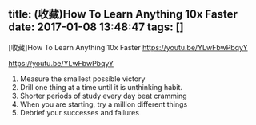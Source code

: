 title: (收藏)How To Learn Anything 10x Faster
date: 2017-01-08 13:48:47
tags: []
---

[收藏]How To Learn Anything 10x Faster
<https://youtu.be/YLwFbwPbqyY>
<!--more-->

<https://youtu.be/YLwFbwPbqyY>

1. Measure the smallest possible victory
2. Drill one thing at a time until it is unthinking habit.
3. Shorter periods of study every day beat cramming
4. When you are starting, try a million different things
5. Debrief your successes and failures
